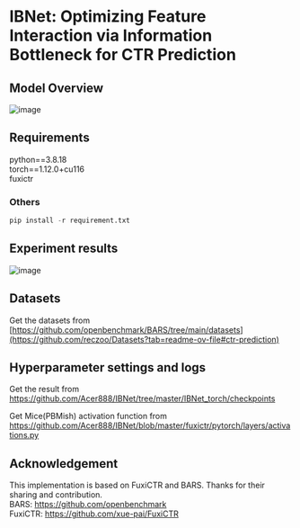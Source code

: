 # IBNet: Optimizing Feature Interaction via Information Bottleneck for CTR Prediction
## Model Overview
![image](https://github.com/Acer888/IBNet/assets/45092309/2ea69736-536a-424b-a7e5-acf0a773b989)


## Requirements
python==3.8.18  
torch==1.12.0+cu116  
fuxictr  

### Others
```python
pip install -r requirement.txt
```

## Experiment results
![image](https://github.com/Acer888/IBNet/assets/45092309/dc701693-b95f-4387-a202-d862a64a2585)


## Datasets
Get the datasets from [https://github.com/openbenchmark/BARS/tree/main/datasets](https://github.com/reczoo/Datasets?tab=readme-ov-file#ctr-prediction)



## Hyperparameter settings and logs

Get the result from https://github.com/Acer888/IBNet/tree/master/IBNet_torch/checkpoints

Get Mice(PBMish) activation function from https://github.com/Acer888/IBNet/blob/master/fuxictr/pytorch/layers/activations.py




## Acknowledgement
This implementation is based on FuxiCTR and BARS. Thanks for their sharing and contribution.  
BARS: https://github.com/openbenchmark  
FuxiCTR: https://github.com/xue-pai/FuxiCTR
